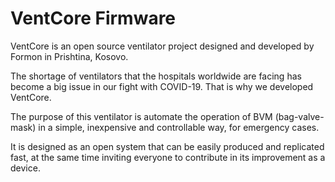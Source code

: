 # VentCore Firmware

VentCore is an open source ventilator project designed and developed by Formon in Prishtina, Kosovo.

The shortage of ventilators that the hospitals worldwide are facing has become a big issue in our fight with COVID-19. That is why we developed VentCore.

The purpose of this ventilator is automate the operation of BVM (bag-valve-mask) in a simple, inexpensive and controllable way, for emergency cases.

It is designed as an open system that can be easily produced and replicated fast, at the same time inviting everyone to contribute in its improvement as a device.
